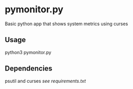 # pymonitor.py
Basic python app that shows system metrics using curses

## Usage

python3 pymonitor.py

## Dependencies

psutil and curses
_see requirements.txt_
